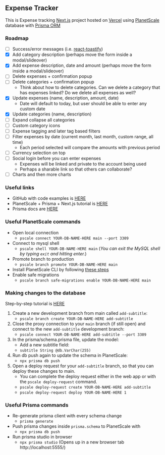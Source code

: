 ## Expense Tracker

This is Expense tracking [Next.js](https://nextjs.org/) project hosted on [Vercel](https://vercel.com/) using [PlanetScale](https://planetscale.com/) database with [Prisma ORM](https://www.prisma.io/)

### Roadmap

- [ ] Success/error messages (i.e. [react-toastify](https://fkhadra.github.io/react-toastify/introduction))
- [x] Add category description (perhaps move the form inside a modal/slideover)
- [x] Add expense description, date and amount (perhaps move the form inside a modal/slideover)
- [ ] Delete expenses + confirmation popup
- [ ] Delete categories + confirmation popup
  - Think about how to delete categories. Can we delete a category that has expenses linked? Do we delete all expenses as well?
- [x] Update expenses (name, description, amount, date)
  - Date will default to today, but user should be able to enter any custom date
- [x] Update categories (name, description)
- [ ] Expand collapse all categories
- [ ] Custom category icons
- [ ] Expense tagging and later tag based filters
- [ ] Filter expenses by date (current month, last month, custom range, all time)
  - Each period selected will compare the amounts with previous period
- [ ] Currency selection on top
- [ ] Social login before you can enter expenses
  - Expenses will be linked and private to the account being used
  - Perhaps a sharable link so that others can collaborate?
- [ ] Charts and then more charts

### Useful links

- GitHub with code examples is [HERE](https://github.com/leerob/leerob.io/blob/main/pages/api/views/index.ts)
- PlanetScale + Prisma + Next.js tutorial is [HERE](https://planetscale.com/blog/how-to-setup-next-js-with-prisma-and-planetscale)
- Prisma docs are [HERE](https://www.prisma.io/docs/concepts/components/prisma-client)

### Useful PlanetScale commands

- Open local connection
  - `pscale connect YOUR-DB-NAME-HERE main --port 3309`
- Connect to mysql shell
  - `pscale shell YOUR-DB-NAME-HERE main` (_You can exit the MySQL shell by typing `exit` and hitting enter._)
- Promote branch to production
  - `pscale branch promote YOUR-DB-NAME-HERE main`
- Install PlanetScale CLI by following [these steps](https://planetscale.com/docs/concepts/planetscale-environment-setup)
- Enable safe migrations
  - `pscale branch safe-migrations enable YOUR-DB-NAME-HERE main`

### Making changes to the database

Step-by-step tutorial is [HERE](https://planetscale.com/docs/prisma/automatic-prisma-migrations#execute-succeeding-prisma-migrations-in-planetscale)

1. Create a new development branch from main called `add-subtitle`:
   - `pscale branch create YOUR-DB-NAME-HERE add-subtitle`
2. Close the proxy connection to your `main` branch (if still open) and connect to the new `add-subtitle` development branch:
   - `pscale connect YOUR-DB-NAME-HERE add-subtitle --port 3309`
3. In the prisma/schema.prisma file, update the model:
   - Add a new subtitle field:
   - `subtitle String @db.VarChar(255)`
4. Run db push again to update the schema in PlanetScale:
   - `npx prisma db push`
5. Open a deploy request for your `add-subtitle` branch, so that you can deploy these changes to main.
   - You can complete the deploy request either in the web app or with the `pscale deploy-request` command.
   - `pscale deploy-request create YOUR-DB-NAME-HERE add-subtitle`
   - `pscale deploy-request deploy YOUR-DB-NAME-HERE 1`

### Useful Prisma commands

- Re-generate prisma client with every schema change
  - `prisma generate`
- Push prisma changes inside `prisma.schema` to PlanetScale with
  - `npx prisma db push`
- Run prisma studio in browser
  - `npx prisma studio` (Opens up in a new browser tab http://localhost:5555/)
